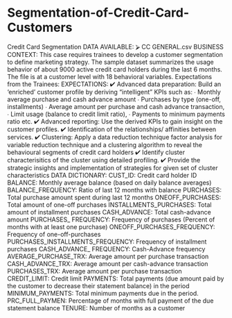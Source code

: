 # Segmentation-of-Credit-Card-Customers
Credit Card Segmentation DATA AVAILABLE: ⮚ CC GENERAL.csv  BUSINESS CONTEXT: This case requires trainees to develop a customer segmentation to define marketing strategy. The sample dataset summarizes the usage behavior of about 9000 active credit card holders during the last 6 months. The file is at a customer level with 18 behavioral variables. Expectations from the Trainees:  EXPECTATIONS: ✔ Advanced data preparation: Build an ‘enriched’ customer profile by deriving “intelligent” KPIs such as: ∙ Monthly average purchase and cash advance amount ∙ Purchases by type (one-off, installments) ∙ Average amount per purchase and cash advance transaction, ∙ Limit usage (balance to credit limit ratio), ∙ Payments to minimum payments ratio etc. ✔ Advanced reporting: Use the derived KPIs to gain insight on the customer profiles. ✔ Identification of the relationships/ affinities between services. ✔ Clustering: Apply a data reduction technique factor analysis for variable reduction technique and a clustering algorithm to reveal the behavioural segments of credit card holders ✔ Identify cluster characterisitics of the cluster using detailed profiling. ✔ Provide the strategic insights and implementation of strategies for given set of cluster characteristics  DATA DICTIONARY: CUST_ID: Credit card holder ID BALANCE: Monthly average balance (based on daily balance averages) BALANCE_FREQUENCY: Ratio of last 12 months with balance PURCHASES: Total purchase amount spent during last 12 months ONEOFF_PURCHASES: Total amount of one-off purchases INSTALLMENTS_PURCHASES: Total amount of installment purchases CASH_ADVANCE: Total cash-advance amount PURCHASES_ FREQUENCY: Frequency of purchases (Percent of months with at least one purchase) ONEOFF_PURCHASES_FREQUENCY: Frequency of one-off-purchases PURCHASES_INSTALLMENTS_FREQUENCY: Frequency of installment purchases CASH_ADVANCE_ FREQUENCY: Cash-Advance frequency AVERAGE_PURCHASE_TRX: Average amount per purchase transaction CASH_ADVANCE_TRX: Average amount per cash-advance transaction PURCHASES_TRX: Average amount per purchase transaction CREDIT_LIMIT: Credit limit PAYMENTS: Total payments (due amount paid by the customer to decrease their statement balance) in the period MINIMUM_PAYMENTS: Total minimum payments due in the period. PRC_FULL_PAYMEN: Percentage of months with full payment of the due statement balance TENURE: Number of months as a customer
